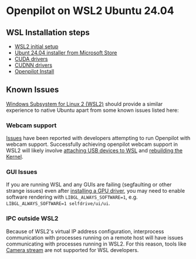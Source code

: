 # Openpilot on WSL2 Ubuntu 24.04

## WSL Installation steps

- [WSL2 initial setup](https://docs.microsoft.com/en-us/windows/wsl/install)
- [Ubunt 24.04 installer from Microsoft Store](https://apps.microsoft.com/detail/9NZ3KLHXDJP5?hl=en-us&gl=CA&ocid=pdpshare)
- [CUDA drivers](https://developer.nvidia.com/cuda-downloads?target_os=Linux&target_arch=x86_64&Distribution=WSL-Ubuntu&target_version=2.0&target_type=deb_network)
- [CUDNN drivers](https://developer.nvidia.com/cudnn-downloads?target_os=Linux&target_arch=x86_64&Distribution=Ubuntu&target_version=24.04&target_type=deb_local)
- [Openpilot Install](README.md)

## Known Issues

[Windows Subsystem for Linux 2 (WSL2)](https://docs.microsoft.com/en-us/windows/wsl/about) should provide a similar experience to native Ubuntu apart from some known issues listed here:

### Webcam support

[Issues](https://github.com/commaai/openpilot/issues/34216) have been reported with developers attempting to run Openpilot with webcam support.  Successfully achieving openpilot webcam support in WSL2 will likely involve [attaching USB devices to WSL](https://learn.microsoft.com/en-us/windows/wsl/connect-usb) and [rebuilding the Kernel](https://www.youtube.com/watch?v=t_YnACEPmrM).

### GUI Issues

If you are running WSL and any GUIs are failing (segfaulting or other strange issues) even after [installing a GPU driver](https://learn.microsoft.com/en-us/windows/wsl/tutorials/gui-apps#prerequisites), you may need to enable software rendering with `LIBGL_ALWAYS_SOFTWARE=1`, e.g. `LIBGL_ALWAYS_SOFTWARE=1 selfdrive/ui/ui`.

### IPC outside WSL2

Because of WSL2's virtual IP address configuration, interprocess communication with processes running on a remote host will have issues communicating with processes running in WSL2.  For this reason, tools like [Camera stream](tools/camerastream) are not supported for WSL developers.
